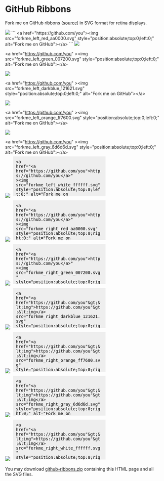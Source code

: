 # GitHub Ribbons

Fork me on GitHub ribbons (<a href="https://github.blog/2008-12-19-github-ribbons/">source</a>) in SVG format for retina displays.

<img src="images/forkme_left_red_aa0000.svg">
```
&lt;a
 href="https://github.com/you"&gt;&lt;img 
src="forkme_left_red_aa0000.svg" style="position:absolute;top:0;left:0;"
 alt="Fork me on GitHub"&gt;&lt;/a&gt;
```
 
<img src="images/forkme_left_green_007200.svg">

&lt;a
 href="https://github.com/you" &gt;&lt;img 
src="forkme_left_green_007200.svg" 
style="position:absolute;top:0;left:0;" alt="Fork me on 
GitHub"&gt;&lt;/a&gt;

<img src="images/forkme_left_darkblue_121621.svg">

&lt;a
 href="https://github.com/you" &gt;&lt;img 
src="forkme_left_darkblue_121621.svg" 
style="position:absolute;top:0;left:0;" alt="Fork me on 
GitHub"&gt;&lt;/a&gt;

<img src="images/forkme_left_orange_ff7600.svg">

&lt;a
 href="https://github.com/you" &gt;&lt;img 
src="forkme_left_orange_ff7600.svg" 
style="position:absolute;top:0;left:0;" alt="Fork me on 
GitHub"&gt;&lt;/a&gt;</textarea><br>
                                          
<img src="images/forkme_left_gray_6d6d6d.svg">

&lt;a href="https://github.com/you" &gt;&lt;img 
src="forkme_left_gray_6d6d6d.svg" 
style="position:absolute;top:0;left:0;" alt="Fork me on 
GitHub"&gt;&lt;/a&gt;</textarea><br>
                                          <img src="images/forkme_left_white_ffffff.svg">
            <textarea style="background-color: #eee;border:none;margin:5px;padding:10px;width:300px;height:129px;resize:none;">&lt;a
 href="https://github.com/you" &gt;&lt;img 
src="forkme_left_white_ffffff.svg" 
style="position:absolute;top:0;left:0;" alt="Fork me on 
GitHub"&gt;&lt;/a&gt;</textarea><br>
                                                            <img src="images/forkme_right_red_aa0000.svg">
            <textarea style="background-color: #eee;border:none;margin:5px;padding:10px;width:300px;height:129px;resize:none;">&lt;a
 href="https://github.com/you" &gt;&lt;img 
src="forkme_right_red_aa0000.svg" 
style="position:absolute;top:0;right:0;" alt="Fork me on 
GitHub"&gt;&lt;/a&gt;</textarea><br>
                                          <img src="images/forkme_right_green_007200.svg">
            <textarea style="background-color: #eee;border:none;margin:5px;padding:10px;width:300px;height:129px;resize:none;">&lt;a
 href="https://github.com/you" &gt;&lt;img 
src="forkme_right_green_007200.svg" 
style="position:absolute;top:0;right:0;" alt="Fork me on 
GitHub"&gt;&lt;/a&gt;</textarea><br>
                                          <img src="images/forkme_right_darkblue_121621.svg">
            <textarea style="background-color: #eee;border:none;margin:5px;padding:10px;width:300px;height:129px;resize:none;">&lt;a
 href="https://github.com/you"&gt;&lt;img 
src="forkme_right_darkblue_121621.svg" 
style="position:absolute;top:0;right:0;" alt="Fork me on 
GitHub"&gt;&lt;/a&gt;</textarea><br>
                                          <img src="images/forkme_right_orange_ff7600.svg">
            <textarea style="background-color: #eee;border:none;margin:5px;padding:10px;width:300px;height:129px;resize:none;">&lt;a
 href="https://github.com/you"&gt;&lt;img 
src="forkme_right_orange_ff7600.svg" 
style="position:absolute;top:0;right:0;" alt="Fork me on 
GitHub"&gt;&lt;/a&gt;</textarea><br>
                                          <img src="images/forkme_right_gray_6d6d6d.svg">
            <textarea style="background-color: #eee;border:none;margin:5px;padding:10px;width:300px;height:129px;resize:none;">&lt;a
 href="https://github.com/you"&gt;&lt;img 
src="forkme_right_gray_6d6d6d.svg" 
style="position:absolute;top:0;right:0;" alt="Fork me on 
GitHub"&gt;&lt;/a&gt;</textarea><br>
                                          <img src="images/forkme_right_white_ffffff.svg">
            <textarea style="background-color: #eee;border:none;margin:5px;padding:10px;width:300px;height:129px;resize:none;">&lt;a
 href="https://github.com/you"&gt;&lt;img 
src="forkme_right_white_ffffff.svg" 
style="position:absolute;top:0;right:0;" alt="Fork me on 
GitHub"&gt;&lt;/a&gt;</textarea><br>
                          <p>You may download <a href="github-ribbons.zip">github-ribbons.zip</a> containing this HTML page and all the SVG files.</p>
